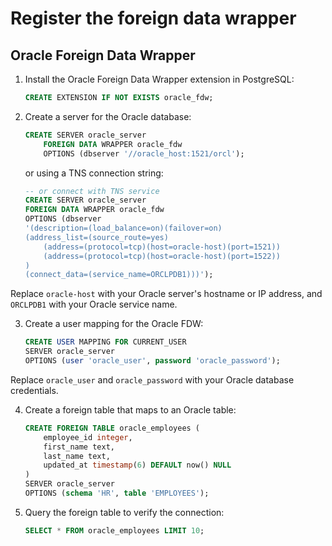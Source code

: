 # Register the foreign data wrapper

## Oracle Foreign Data Wrapper

1. Install the Oracle Foreign Data Wrapper extension in PostgreSQL:

    ```sql
    CREATE EXTENSION IF NOT EXISTS oracle_fdw;
    ```

2. Create a server for the Oracle database:

    ```sql
    CREATE SERVER oracle_server
        FOREIGN DATA WRAPPER oracle_fdw
        OPTIONS (dbserver '//oracle_host:1521/orcl');
    ```

    or using a TNS connection string:

    ```sql
    -- or connect with TNS service
    CREATE SERVER oracle_server
    FOREIGN DATA WRAPPER oracle_fdw
    OPTIONS (dbserver
    '(description=(load_balance=on)(failover=on)
    (address_list=(source_route=yes)
        (address=(protocol=tcp)(host=oracle-host)(port=1521))
        (address=(protocol=tcp)(host=oracle-host)(port=1522))
    )
    (connect_data=(service_name=ORCLPDB1)))');
    ```

Replace `oracle-host` with your Oracle server's hostname or IP address, and `ORCLPDB1` with your Oracle service name.

3. Create a user mapping for the Oracle FDW:

    ```sql
    CREATE USER MAPPING FOR CURRENT_USER
    SERVER oracle_server
    OPTIONS (user 'oracle_user', password 'oracle_password');
    ```

Replace `oracle_user` and `oracle_password` with your Oracle database credentials.

4. Create a foreign table that maps to an Oracle table:

    ```sql
    CREATE FOREIGN TABLE oracle_employees (
        employee_id integer,
        first_name text,
        last_name text,
        updated_at timestamp(6) DEFAULT now() NULL
    )
    SERVER oracle_server
    OPTIONS (schema 'HR', table 'EMPLOYEES');
    ```

5. Query the foreign table to verify the connection:

    ```sql
    SELECT * FROM oracle_employees LIMIT 10;
    ```